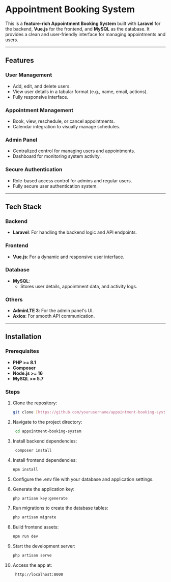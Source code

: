 # Appointment Booking System

This is a **feature-rich Appointment Booking System** built with **Laravel** for the backend, **Vue.js** for the frontend, and **MySQL** as the database. It provides a clean and user-friendly interface for managing appointments and users.

---

## Features

### User Management
- Add, edit, and delete users.
- View user details in a tabular format (e.g., name, email, actions).
- Fully responsive interface.

### Appointment Management
- Book, view, reschedule, or cancel appointments.
- Calendar integration to visually manage schedules.

### Admin Panel
- Centralized control for managing users and appointments.
- Dashboard for monitoring system activity.

### Secure Authentication
- Role-based access control for admins and regular users.
- Fully secure user authentication system.

---

## Tech Stack

### Backend
- **Laravel**: For handling the backend logic and API endpoints.

### Frontend
- **Vue.js**: For a dynamic and responsive user interface.

### Database
- **MySQL**:  
  - Stores user details, appointment data, and activity logs.

### Others
- **AdminLTE 3**: For the admin panel's UI.  
- **Axios**: For smooth API communication.

---

## Installation

### Prerequisites
- **PHP >= 8.1**  
- **Composer**  
- **Node.js >= 16**  
- **MySQL >= 5.7**

### Steps

1. Clone the repository:
   ```bash
   git clone [https://github.com/yourusername/appointment-booking-system.git](https://github.com/harp-eng/Appointment-Booking-System)
   
2. Navigate to the project directory:
   ```bash
    cd appointment-booking-system
   
3. Install backend dependencies:
   ```bash
    composer install
   
4. Install frontend dependencies:
    ```bash
    npm install
5. Configure the .env file with your database and application settings.

6. Generate the application key:
    ```bash
    php artisan key:generate
    
7. Run migrations to create the database tables:
    ```bash
    php artisan migrate
8. Build frontend assets:
    ```bash
    npm run dev
9. Start the development server:
    ```bash
    php artisan serve
10. Access the app at:
    ```bash
     http://localhost:8000

